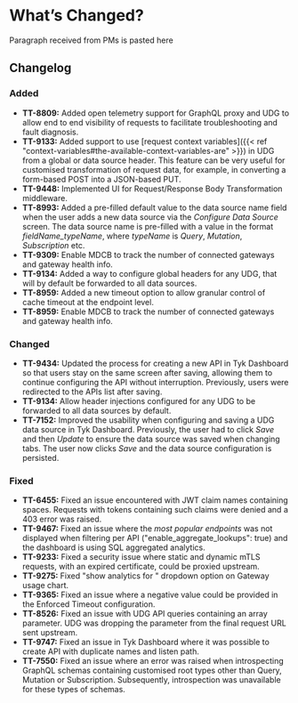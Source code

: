 # What’s Changed?

Paragraph received from PMs is pasted here

## Changelog

### Added

- **TT-8809:** Added open telemetry support for GraphQL proxy and UDG to allow end to end visibility of requests to facilitate troubleshooting and fault diagnosis.
- **TT-9133:** Added support to use [request context variables]({{< ref "context-variables#the-available-context-variables-are" >}}) in UDG from a global or data source header. This feature can be very useful for customised transformation of request data, for example, in converting a form-based POST into a JSON-based PUT.
- **TT-9448:** Implemented UI for Request/Response Body Transformation middleware.
- **TT-8993:** Added a pre-filled default value to the data source name field when the user adds a new data source via the _Configure Data Source_ screen. The data source name is pre-filled with a value in the format _fieldName_typeName_, where _typeName_ is _Query_, _Mutation_, _Subscription_ etc.
- **TT-9309:** Enable MDCB to track the number of connected gateways and gateway health info.
- **TT-9134:** Added a way to configure global headers for any UDG, that will by default be forwarded to all data sources.
- **TT-8959:** Added a new timeout option to allow granular control of cache timeout at the endpoint level.
- **TT-8959:** Enable MDCB to track the number of connected gateways and gateway health info.


### Changed
- **TT-9434:** Updated the process for creating a new API in Tyk Dashboard so that users stay on the same screen after saving, allowing them to continue configuring the API without interruption. Previously, users were redirected to the APIs list after saving.
- **TT-9134:** Allow header injections configured for any UDG to be forwarded to all data sources by default.
- **TT-7152:** Improved the usability when configuring and saving a UDG data source in Tyk Dashboard. Previously, the user had to click _Save_ and then _Update_ to ensure the data source was saved when changing tabs. The user now clicks _Save_ and the data source configuration is persisted.


### Fixed
- **TT-6455:** Fixed an issue encountered with JWT claim names containing spaces. Requests with tokens containing such claims were denied and a 403 error was raised.
- **TT-9467:** Fixed an issue where the _most popular endpoints_ was not displayed when filtering per API ("enable_aggregate_lookups": true) and the dashboard is using SQL aggregated analytics.
- **TT-9233:** Fixed a security issue where static and dynamic mTLS requests, with an expired certificate, could be proxied upstream.
- **TT-9275:** Fixed "show analytics for <date>" dropdown option on Gateway usage chart.
- **TT-9365:** Fixed an issue where a negative value could be provided in the Enforced Timeout configuration.
- **TT-8526:** Fixed an issue with UDG API queries containing an array parameter. UDG was dropping the parameter from the final request URL sent upstream.
- **TT-9747:** Fixed an issue in Tyk Dashboard where it was possible to create API with duplicate names and listen path.
- **TT-7550:** Fixed an issue where an error was raised when introspecting GraphQL schemas containing customised root types other than Query, Mutation or Subscription. Subsequently, introspection was unavailable for these types of schemas.